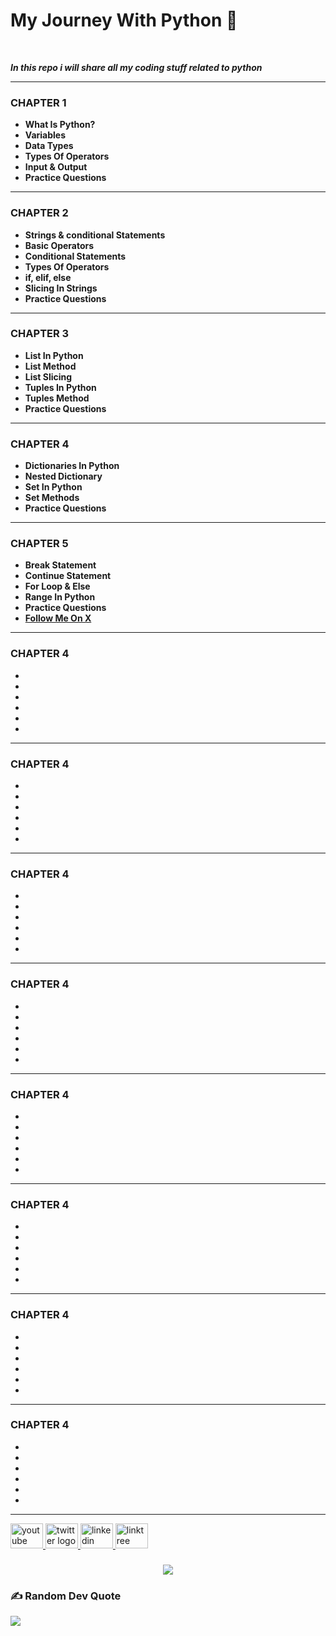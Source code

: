 # My Journey With Python 💚
<br>

<b><i><p>In this repo i will share all my coding stuff related to python</p></i></b>

<hr>
<h3>CHAPTER 1</h3>
<b><ul>
<li>What Is Python?</li>
<li>Variables</li>
<li>Data Types</li>
<li>Types Of Operators</li>
<li>Input & Output</li>
<li>Practice Questions</li>
</ul>
<hr></b>

<h3>CHAPTER 2</h3>
<b><ul>
<li>Strings & conditional Statements</li>
<li>Basic Operators</li>
<li>Conditional Statements</li>
<li>Types Of Operators</li>
<li>if, elif, else</li>
<li>Slicing In Strings</li>
<li>Practice Questions</li>
</ul>
<hr></b>

<h3>CHAPTER 3</h3>
<b><ul>
<li>List In Python</li>
<li>List Method</li>
<li>List Slicing </li>
<li>Tuples In Python</li>
<li>Tuples Method</li>
<li>Practice Questions</li>
</ul>
<hr></b>
<h3>CHAPTER 4</h3>
<b><ul>
<li>Dictionaries In Python</li>
<li>Nested Dictionary</li>
<li>Set In Python</li>
<li>Set Methods</li>
<li>Practice Questions</li>
</ul>
<hr></b>
<h3>CHAPTER 5</h3>
<b><ul>
<li>Break Statement</li>
<li>Continue Statement</li>
<li>For Loop & Else </li>
<li>Range In Python</li>
<li>Practice Questions</li>
<li><a href="https://x.com/code_with_ssn">Follow Me On X</a> </li>
</ul>
<hr></b>
<h3>CHAPTER 4</h3>
<b><ul>
<li></li>
<li></li>
<li></li>
<li></li>
<li></li>
<li></li>
</ul>
<hr></b>
<h3>CHAPTER 4</h3>
<b><ul>
<li></li>
<li></li>
<li></li>
<li></li>
<li></li>
<li></li>
</ul>
<hr></b>
<h3>CHAPTER 4</h3>
<b><ul>
<li></li>
<li></li>
<li></li>
<li></li>
<li></li>
<li></li>
</ul>
<hr></b>
<h3>CHAPTER 4</h3>
<b><ul>
<li></li>
<li></li>
<li></li>
<li></li>
<li></li>
<li></li>
</ul>
<hr></b>
<h3>CHAPTER 4</h3>
<b><ul>
<li></li>
<li></li>
<li></li>
<li></li>
<li></li>
<li></li>
</ul>
<hr></b>
<h3>CHAPTER 4</h3>
<b><ul>
<li></li>
<li></li>
<li></li>
<li></li>
<li></li>
<li></li>
</ul>
<hr></b>
<h3>CHAPTER 4</h3>
<b><ul>
<li></li>
<li></li>
<li></li>
<li></li>
<li></li>
<li></li>
</ul>
<hr></b>
<h3>CHAPTER 4</h3>
<b><ul>
<li></li>
<li></li>
<li></li>
<li></li>
<li></li>
<li></li>
</ul>
<hr></b>



<div align="left">
  <a href="https://www.youtube.com/@Yt.CodeWithSsn" target="_blank">
    <img src="https://raw.githubusercontent.com/maurodesouza/profile-readme-generator/master/src/assets/icons/social/youtube/default.svg" width="52" height="40" alt="youtube logo"  />
  </a>
  <a href="https://x.com/code_with_ssn" target="_blank">
    <img src="https://raw.githubusercontent.com/maurodesouza/profile-readme-generator/master/src/assets/icons/social/twitter/default.svg" width="52" height="40" alt="twitter logo"  />
  </a>
  <a href="https://www.linkedin.com/in/salik-seraj-naik" target="_blank">
    <img src="https://raw.githubusercontent.com/maurodesouza/profile-readme-generator/master/src/assets/icons/social/linkedin/default.svg" width="52" height="40" alt="linkedin logo"  />
  </a>
  <a href="https://linktr.ee/SalikSerajNaik" target="_blank">
    <img src="https://raw.githubusercontent.com/maurodesouza/profile-readme-generator/master/src/assets/icons/social/linktree/default.svg" width="52" height="40" alt="linktree logo"  />
  </a>
</div>

###

<div align="center">
  <img src="https://profile-counter.glitch.me/Salik-Seraj/count.svg?"  />
</div>

###

### ✍️ Random Dev Quote
![](https://quotes-github-readme.vercel.app/api?type=horizontal&theme=radical)
